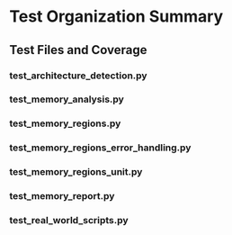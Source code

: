 # Test Organization Summary

## Test Files and Coverage

### test_architecture_detection.py

### test_memory_analysis.py

### test_memory_regions.py

### test_memory_regions_error_handling.py

### test_memory_regions_unit.py

### test_memory_report.py

### test_real_world_scripts.py

